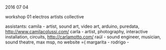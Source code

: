 2016 07 04

workshop 01
electros
artists collective

assistants:
camila - artist, sound art, video art, arduino, puredata, http://www.camilacolussi.com/
carla - artist, photography, interactive installation, circuits, http://carlamotto.com/
raúl - sound engineer, musician, sound theatre, max msp, no website =(
margarita -
rodrigo - 

